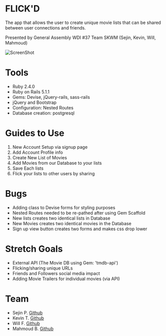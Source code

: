 # FLICK'D

The app that allows the user to create unique movie lists that can be shared between user connections and friends.

Presented by General Assembly WDI #37 Team SKWM (Sejin, Kevin, Will, Mahmoud)

![ScreenShot](flickd_home.png)

# Tools

* Ruby 2.4.0
* Ruby on Rails 5.1.1
* Gems: Devise, jQuery-rails, sass-rails
* jQuery and Bootstrap
* Configuration: Nested Routes
* Database creation: postgresql

# Guides to Use

1. New Account Setup via signup page
2. Add Account Profile info
3. Create New List of Movies
4. Add Movies from our Database to your lists
5. Save Each lists
6. Flick your lists to other users by sharing


# Bugs

* Adding class to Devise forms for styling purposes
* Nested Routes needed to be re-pathed after using Gem Scaffold
* New lists creates two identical lists in Database
* New Movies creates two identical movies in the Database
* Sign up view button creates two forms and makes css drop lower

# Stretch Goals
* External API (The Movie DB using Gem: 'tmdb-api')
* Flicking/sharing unique URLs
* Friends and Followers social media impact
* Adding Movie Trailers for individual movies (via API)

# Team
* Sejin P. [Github](https://github.com/sejinpark0209)
* Kevin T. [Github](https://github.com/kwadrnt)
* Will F. [Github](https://github.com/promethwill88)
* Mahmoud B. [Github](https://github.com/mickmacks)
